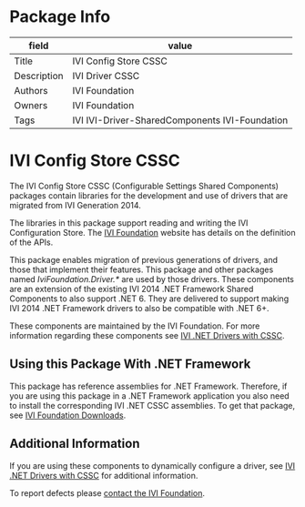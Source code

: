 # Package Info

|field   | value |
|---     |  ---  |
|Title   | IVI Config Store CSSC |
|Description |IVI Driver CSSC |
|Authors |  IVI Foundation |
|Owners  | IVI Foundation |
|Tags    | IVI IVI-Driver-SharedComponents IVI-Foundation |

<!-- Following MD is the README.MD file -->
# IVI Config Store CSSC

The IVI Config Store CSSC (Configurable Settings Shared Components) packages contain libraries for the development and use of drivers that are migrated from IVI Generation 2014.

The libraries in this package support reading and writing the IVI Configuration Store. The [IVI Foundation](https://ivifoundation.org/specifications/default.html) website has details on the definition of the APIs.

This package enables migration of previous generations of drivers, and those that implement their features.  This package and other packages named *IviFoundation.Driver.\** are used by those drivers. These components are an extension of the existing IVI 2014 .NET Framework Shared Components to also support .NET 6. They are delivered to support making IVI 2014 .NET Framework drivers to also be compatible with .NET 6+.

These components are maintained by the IVI Foundation.  For more information regarding these components see [IVI .NET Drivers with CSSC](https://github.com/IviFoundation/IviDrivers/blob/main/Documentation/IviDotNetDriversWithCSSharedComponents.md).

## Using this Package With .NET Framework

This package has reference assemblies for .NET Framework.  Therefore, if you are using this package in a .NET Framework application you also need to install the corresponding IVI .NET CSSC assemblies.  To get that package, see [IVI Foundation Downloads](https://ivifoundation.org/downloads/default.html).

## Additional Information

If you are using these components to dynamically configure a driver, see [IVI .NET Drivers with CSSC](https://github.com/IviFoundation/IviDrivers/blob/main/Documentation/IviDotNetDriversWithCSSharedComponents.md) for additional information.

To report defects please [contact the IVI Foundation](https://ivifoundation.org/contact.html).
